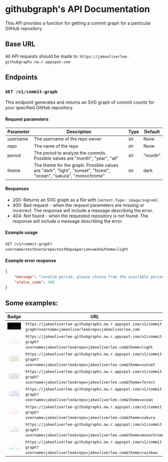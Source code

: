 # githubgraph's API Documentation


This API provides a function for getting a commit graph for a particular GitHub repository.

## Base URL

All API requests should be made to: `https://jakeoliverlee-githubgraphs.nw.r.appspot.com`

## Endpoints

### `GET /v1/commit-graph`

This endpoint generates and returns an SVG graph of commit counts for your specified GitHub repository.


#### Request parameters

| Parameter | Description | Type | Default |
| --- | --- | --- | --- |
| username | The username of the repo owner | str | None |
| repo | The name of the repo | str | None |
| period | The period to analyze the commits. Possible values are "month", "year", "all" | str | "month" |
| theme | The theme for the graph. Possible values are "dark", "light", "sunset", "forest", "ocean", "sakura", "monochrome" | str | dark |

#### Responses

- 200: Returns an SVG graph as a file with `Content-Type: image/svg+xml`.
- 400: Bad request - when the request parameters are missing or incorrect. The response will include a message describing the error.
- 404: Not found - when the requested repository is not found. The response will include a message describing the error.

#### Example usage

```GET /v1/commit-graph?username=testUser&repo=testRepo&period=week&theme=light```

#### Example error response

```json
{
    "message": "invalid period, please choose from the available periods : ['month', 'year', 'all']",
    "status_code": 400
}
```

## Some examples:

| Badge                                                                                                                  | URL                                                                         | Theme                                                                                          |
| ---------------------------------------------------------------------------------------------------------------------- | --------------------------------------------------------------------------- | ---------------------------------------------------------------------------------------------- |
| <img width='' src="/assets/dark.svg"/> | `https://jakeoliverlee-githubgraphs.nw.r.appspot.com/v1/commit-graph?username=jakeoliverlee&repo=jakeoliverlee.com` | `Default (dark)` |
| <img width='' src="/assets/light.svg" /> | `https://jakeoliverlee-githubgraphs.nw.r.appspot.com/v1/commit-graph?username=jakeoliverlee&repo=jakeoliverlee.com&theme=light` | `light` |
| <img width='' src="/assets/sunset.svg" /> | `https://jakeoliverlee-githubgraphs.nw.r.appspot.com/v1/commit-graph?username=jakeoliverlee&repo=jakeoliverlee.com&theme=sunset` | `sunset` |
| <img width='' src="/assets/forest.svg" /> | `https://jakeoliverlee-githubgraphs.nw.r.appspot.com/v1/commit-graph?username=jakeoliverlee&repo=jakeoliverlee.com&theme=forest` | `forest` |
| <img width='' src="/assets/ocean.svg" /> | `https://jakeoliverlee-githubgraphs.nw.r.appspot.com/v1/commit-graph?username=jakeoliverlee&repo=jakeoliverlee.com&theme=ocean` | `ocean` |
| <img width='' src="/assets/sakura.svg" /> | `https://jakeoliverlee-githubgraphs.nw.r.appspot.com/v1/commit-graph?username=jakeoliverlee&repo=jakeoliverlee.com&theme=sakura` | `sakura` |
| <img width='' src="/assets/monochrome.svg" /> | `https://jakeoliverlee-githubgraphs.nw.r.appspot.com/v1/commit-graph?username=jakeoliverlee&repo=jakeoliverlee.com&theme=monochrome` | `monochrome` |
| <img width='' src="/assets/rainbow.svg" /> | `https://jakeoliverlee-githubgraphs.nw.r.appspot.com/v1/commit-graph?username=jakeoliverlee&repo=jakeoliverlee.com&theme=rainbow` | `rainbow` |



